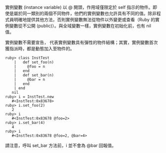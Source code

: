實例變數 (instance variable) 以 @ 開頭，作用域僅限定於 self 指示的物件。即使是屬於同一類別的兩個不同物件，他們的實例變數也允許具有不同的值。除非程式員明確地提供其他方法，否則實例變數無法從物件以外變更或查看（Ruby 的實例變數從不公開 (public)）。與全域變數一樣，實例變數在初始化前，也有 nil 值。

實例變數不需要宣告， 代表實例變數具有彈性的物件結構；其實，實例變數首次獲指派時，都是動態加入至物件的。

    ruby> class InstTest
        |   def set_foo(n)
        |     @foo = n
        |   end
        |   def set_bar(n)
        |     @bar = n
        |   end
        | end
       nil
    ruby> i = InstTest.new
       #<InstTest:0x83678>
    ruby> i.set_foo(2)
       2
    ruby> i
       #<InstTest:0x83678 @foo=2>
    ruby> i.set_bar(4)
       4
    ruby> i
       #<InstTest:0x83678 @foo=2, @bar=4>
       
請注意，呼叫 set_bar 方法前，i 並不會為 @bar 回報值。